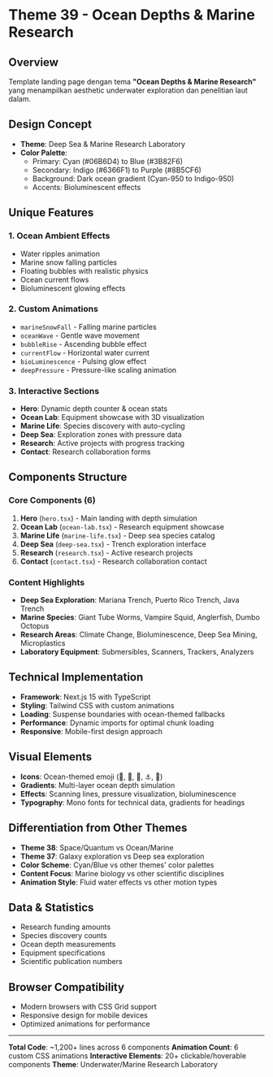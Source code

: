 # Theme 39 - Ocean Depths & Marine Research

## Overview
Template landing page dengan tema **"Ocean Depths & Marine Research"** yang menampilkan aesthetic underwater exploration dan penelitian laut dalam.

## Design Concept
- **Theme**: Deep Sea & Marine Research Laboratory
- **Color Palette**: 
  - Primary: Cyan (#06B6D4) to Blue (#3B82F6)
  - Secondary: Indigo (#6366F1) to Purple (#8B5CF6)
  - Background: Dark ocean gradient (Cyan-950 to Indigo-950)
  - Accents: Bioluminescent effects

## Unique Features
### 1. **Ocean Ambient Effects**
- Water ripples animation
- Marine snow falling particles
- Floating bubbles with realistic physics
- Ocean current flows
- Bioluminescent glowing effects

### 2. **Custom Animations**
- `marineSnowFall` - Falling marine particles
- `oceanWave` - Gentle wave movement
- `bubbleRise` - Ascending bubble effect
- `currentFlow` - Horizontal water current
- `bioLuminescence` - Pulsing glow effect
- `deepPressure` - Pressure-like scaling animation

### 3. **Interactive Sections**
- **Hero**: Dynamic depth counter & ocean stats
- **Ocean Lab**: Equipment showcase with 3D visualization
- **Marine Life**: Species discovery with auto-cycling
- **Deep Sea**: Exploration zones with pressure data
- **Research**: Active projects with progress tracking
- **Contact**: Research collaboration forms

## Components Structure

### Core Components (6)
1. **Hero** (`hero.tsx`) - Main landing with depth simulation
2. **Ocean Lab** (`ocean-lab.tsx`) - Research equipment showcase
3. **Marine Life** (`marine-life.tsx`) - Deep sea species catalog
4. **Deep Sea** (`deep-sea.tsx`) - Trench exploration interface
5. **Research** (`research.tsx`) - Active research projects
6. **Contact** (`contact.tsx`) - Research collaboration contact

### Content Highlights
- **Deep Sea Exploration**: Mariana Trench, Puerto Rico Trench, Java Trench
- **Marine Species**: Giant Tube Worms, Vampire Squid, Anglerfish, Dumbo Octopus
- **Research Areas**: Climate Change, Bioluminescence, Deep Sea Mining, Microplastics
- **Laboratory Equipment**: Submersibles, Scanners, Trackers, Analyzers

## Technical Implementation
- **Framework**: Next.js 15 with TypeScript
- **Styling**: Tailwind CSS with custom animations
- **Loading**: Suspense boundaries with ocean-themed fallbacks
- **Performance**: Dynamic imports for optimal chunk loading
- **Responsive**: Mobile-first design approach

## Visual Elements
- **Icons**: Ocean-themed emoji (🌊, 🐙, 🔬, ⚓, 🦑)
- **Gradients**: Multi-layer ocean depth simulation
- **Effects**: Scanning lines, pressure visualization, bioluminescence
- **Typography**: Mono fonts for technical data, gradients for headings

## Differentiation from Other Themes
- **Theme 38**: Space/Quantum vs Ocean/Marine
- **Theme 37**: Galaxy exploration vs Deep sea exploration
- **Color Scheme**: Cyan/Blue vs other themes' color palettes
- **Content Focus**: Marine biology vs other scientific disciplines
- **Animation Style**: Fluid water effects vs other motion types

## Data & Statistics
- Research funding amounts
- Species discovery counts
- Ocean depth measurements
- Equipment specifications
- Scientific publication numbers

## Browser Compatibility
- Modern browsers with CSS Grid support
- Responsive design for mobile devices
- Optimized animations for performance

---

**Total Code**: ~1,200+ lines across 6 components
**Animation Count**: 6 custom CSS animations
**Interactive Elements**: 20+ clickable/hoverable components
**Theme**: Underwater/Marine Research Laboratory 
